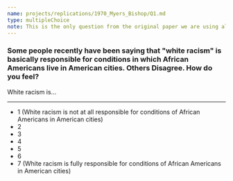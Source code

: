 ```yaml
---
name: projects/replications/1970_Myers_Bishop/Q1.md
type: multipleChoice
note: This is the only question from the original paper we are using almost verbatim. We have redone the response options.
---
```


### Some people recently have been saying that "white racism" is basically responsible for conditions in which African Americans live in American cities. Others Disagree. How do you feel?

White racism is...

---

- 1 (White racism is not at all responsible for conditions of African Americans in American cities)
- 2
- 3
- 4
- 5
- 6
- 7 (White racism is fully responsible for conditions of African Americans in American cities)
